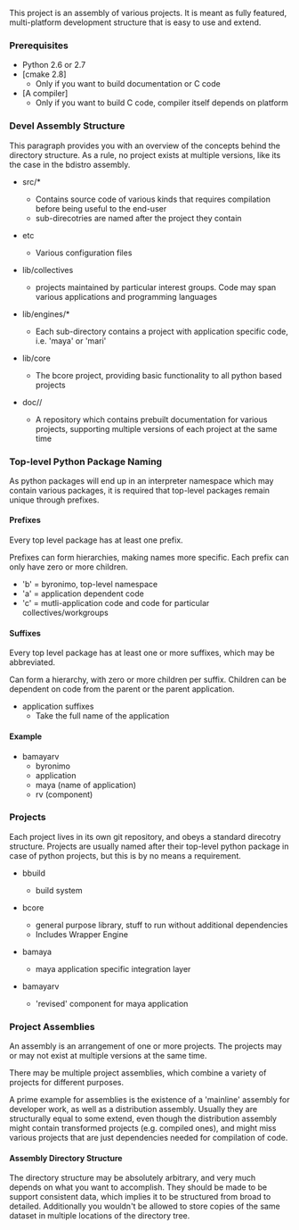 This project is an assembly of various projects. It is meant as fully featured, multi-platform development structure that is easy to use and extend.


### Prerequisites

* Python 2.6 or 2.7
* [cmake 2.8]
    - Only if you want to build documentation or C code
* [A compiler]
    - Only if you want to build C code, compiler itself depends on platform

### Devel Assembly Structure

This paragraph provides you with an overview of the concepts behind the directory structure.
As a rule, no project exists at multiple versions, like its the case in the bdistro assembly.

* src/*
    - Contains source code of various kinds that requires compilation before being useful to the end-user
    - sub-direcotries are named after the project they contain

* etc
    - Various configuration files

* lib/collectives
    - projects maintained by particular interest groups. Code may span various applications and programming languages

* lib/engines/*
    - Each sub-directory contains a project with application specific code, i.e. 'maya' or 'mari'

* lib/core
    - The bcore project, providing basic functionality to all python based projects

* doc/<project>/<version>
    - A repository which contains prebuilt documentation for various projects, supporting multiple versions of each project at the same time

### Top-level Python Package Naming

As python packages will end up in an interpreter namespace which may contain various packages, it is required that top-level packages remain unique through prefixes.

#### Prefixes

Every top level package has at least one prefix.

Prefixes can form hierarchies, making names more specific. Each prefix can only have zero or more children.

* 'b' = byronimo, top-level namespace
* 'a' = application dependent code
* 'c' = mutli-application code and code for particular collectives/workgroups

#### Suffixes

Every top level package has at least one or more suffixes, which may be abbreviated.

Can form a hierarchy, with zero or more children per suffix. Children can be dependent on code from the parent or the parent application.

* application suffixes
    - Take the full name of the application

#### Example

* bamayarv
    - byronimo
    - application
    - maya (name of application)
    - rv (component)

### Projects

Each project lives in its own git repository, and obeys a standard direcotry structure.
Projects are usually named after their top-level python package in case of python projects, but this is by no means a requirement.

* bbuild
    - build system

* bcore
    - general purpose library, stuff to run without additional dependencies
    - Includes Wrapper Engine

* bamaya
    - maya application specific integration layer

* bamayarv
    - 'revised' component for maya application

### Project Assemblies


An assembly is an arrangement of one or more projects. The projects may or may not exist at multiple versions at the same time.

There may be multiple project assemblies, which combine a variety of projects for different purposes.

A prime example for assemblies is the existence of a 'mainline' assembly for developer work, as well as a distribution assembly. Usually they are structurally equal to some extend, even though the distribution assembly might contain transformed projects (e.g. compiled ones), and might miss various projects that are just dependencies needed for compilation of code.

#### Assembly Directory Structure

The directory structure may be absolutely arbitrary, and very much depends on what you want to accomplish.
They should be made to be support consistent data, which implies it to be structured from broad to detailed. Additionally you wouldn't be allowed to store copies of the same dataset in multiple locations of the directory tree.

